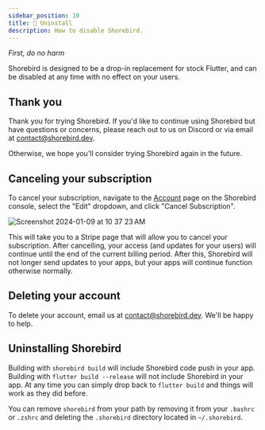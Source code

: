 ```yaml
---
sidebar_position: 10
title: 🛑 Uninstall
description: How to disable Shorebird.
---
```


_First, do no harm_

Shorebird is designed to be a drop-in replacement for stock Flutter,
and can be disabled at any time with no effect on your users.

## Thank you

Thank you for trying Shorebird. If you'd like to continue using Shorebird
but have questions or concerns, please reach out to us on Discord or
via email at [contact@shorebird.dev](mailto:contact@shorebird.dev).

Otherwise, we hope you'll consider trying Shorebird again in the future.

## Canceling your subscription

To cancel your subscription, navigate to the [Account](https://console.shorebird.dev/account)
page on the Shorebird console, select the "Edit" dropdown, and click "Cancel Subscription".

![Screenshot 2024-01-09 at 10 37 23 AM](https://github.com/shorebirdtech/docs/assets/581764/f7abc03d-7dd7-465f-b1f6-7d963bd5aaab)

This will take you to a Stripe page that will allow you to cancel your subscription.
After cancelling, your access (and updates for your users) will continue until the
end of the current billing period. After this, Shorebird will not longer send updates
to your apps, but your apps will continue function otherwise normally.

## Deleting your account

To delete your account, email us at contact@shorebird.dev. We'll be happy to help.

## Uninstalling Shorebird

Building with `shorebird build` will include Shorebird code push in your app.
Building with `flutter build --release` will not include Shorebird in your app.
At any time you can simply drop back to `flutter build` and things will work
as they did before.

You can remove `shorebird` from your path by removing it from your `.bashrc` or
`.zshrc` and deleting the `.shorebird` directory located in `~/.shorebird`.
